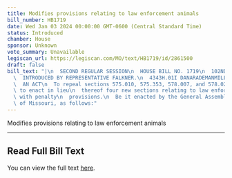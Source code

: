 ```yaml
---
title: Modifies provisions relating to law enforcement animals
bill_number: HB1719
date: Wed Jan 03 2024 00:00:00 GMT-0600 (Central Standard Time)
status: Introduced
chamber: House
sponsor: Unknown
vote_summary: Unavailable
legiscan_url: https://legiscan.com/MO/text/HB1719/id/2861500
draft: false
bill_text: "|\n  SECOND REGULAR SESSION\n  HOUSE BILL NO. 1719\n  102ND GENERAL ASSEMBLY\n\
  \  INTRODUCED BY REPRESENTATIVE FALKNER.\n  4343H.01I DANARADEMANMILLER,ChiefClerk\n\
  \  AN ACT\n  To repeal sections 575.010, 575.353, 578.007, and 578.022, RSMo, and\
  \ to enact in lieu\n  thereof four new sections relating to law enforcement animals,\
  \ with penalty\n  provisions.\n  Be it enacted by the General Assembly of the state\
  \ of Missouri, as follows:"
---
```

Modifies provisions relating to law enforcement animals

---

## Read Full Bill Text

You can view the full text [here](https://legiscan.com/MO/text/HB1719/id/2861500).
